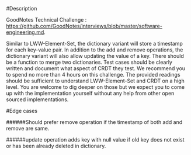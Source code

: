 #Description

GoodNotes Technical Challenge : https://github.com/GoodNotes/interviews/blob/master/software-engineering.md.

Similar to LWW-Element-Set, the dictionary variant will store a timestamp for each key-value pair. In addition to the add and remove operations, the dictionary variant will also allow updating the value of a key. There should be a function to merge two dictionaries. Test cases should be clearly written and document what aspect of CRDT they test. We recommend you to spend no more than 4 hours on this challenge. The provided readings should be sufficient to understand LWW-Element-Set and CRDT on a high level. You are welcome to dig deeper on those but we expect you to come up with the implementation yourself without any help from other open sourced implementations.

#Edge cases

######Should prefer remove operation if the timestamp of both add and remove are same.

######update operation adds key with null value if old key does not exist or has been already deleted in dictionary.

 
